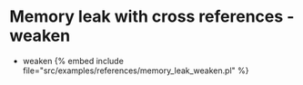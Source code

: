 # Memory leak with cross references - weaken

* weaken
{% embed include file="src/examples/references/memory_leak_weaken.pl" %}



